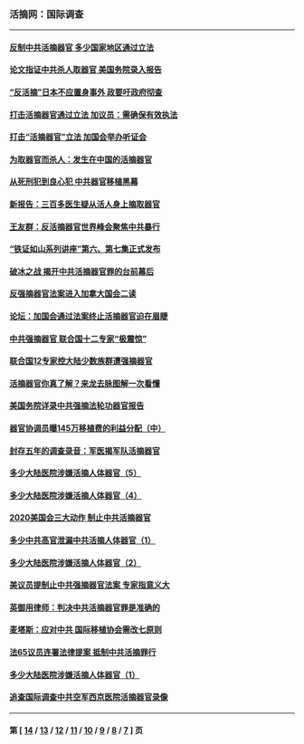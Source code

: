 ### 活摘网：国际调查
---
#### [反制中共活摘器官 多少国家地区通过立法](../../pages/nf5947/n14009863.md?06260430) 
#### [论文指证中共杀人取器官 美国务院录入报告](../../pages/nf5947/n13999890.md?06260430) 
#### [“反活摘”日本不应置身事外 政要吁政府彻查](../../pages/nf5947/n13971188.md?06260430) 
#### [打击活摘器官通过立法 加议员：需确保有效执法](../../pages/nf5947/n13886356.md?06260430) 
#### [打击“活摘器官”立法 加国会举办听证会](../../pages/nf5947/n13869362.md?06260430) 
#### [为取器官而杀人：发生在中国的活摘器官](../../pages/nf5947/n13794731.md?06260430) 
#### [从死刑犯到良心犯 中共器官移植黑幕](../../pages/nf5947/n13764669.md?06260430) 
#### [新报告：三百多医生疑从活人身上摘取器官](../../pages/nf5947/n13703044.md?06260430) 
#### [王友群：反活摘器官世界峰会聚焦中共暴行](../../pages/nf5947/n13250738.md?06260430) 
#### [“铁证如山系列讲座”第六、第七集正式发布](../../pages/nf5947/n13106287.md?06260430) 
#### [破冰之战 揭开中共活摘器官罪的台前幕后](../../pages/nf5947/n13082457.md?06260430) 
#### [反强摘器官法案进入加拿大国会二读](../../pages/nf5947/n13033450.md?06260430) 
#### [论坛：加国会通过法案终止活摘器官迫在眉睫](../../pages/nf5947/n13029839.md?06260430) 
#### [中共强摘器官 联合国十二专家“极震惊”](../../pages/nf5947/n13024313.md?06260430) 
#### [联合国12专家控大陆少数族群遭强摘器官](../../pages/nf5947/n13023877.md?06260430) 
#### [活摘器官你真了解？来龙去脉图解一次看懂](../../pages/nf5947/n13013820.md?06260430) 
#### [美国务院详录中共强摘法轮功器官报告](../../pages/nf5947/n12944519.md?06260430) 
#### [器官协调员曝145万移植费的利益分配（中）](../../pages/nf5947/n12894547.md?06260430) 
#### [封存五年的调查录音：军医揭军队活摘器官](../../pages/nf5947/n12798692.md?06260430) 
#### [多少大陆医院涉嫌活摘人体器官（5）](../../pages/nf5947/n12768383.md?06260430) 
#### [多少大陆医院涉嫌活摘人体器官（4）](../../pages/nf5947/n12664434.md?06260430) 
#### [2020美国会三大动作 制止中共活摘器官](../../pages/nf5947/n12682004.md?06260430) 
#### [多少中共高官泄漏中共活摘人体器官（1）](../../pages/nf5947/n12671234.md?06260430) 
#### [多少大陆医院涉嫌活摘人体器官（2）](../../pages/nf5947/n12655589.md?06260430) 
#### [美议员提制止中共强摘器官法案 专家指意义大](../../pages/nf5947/n12630561.md?06260430) 
#### [英御用律师：判决中共活摘器官罪是准确的](../../pages/nf5947/n12580740.md?06260430) 
#### [麦塔斯：应对中共 国际移植协会需改七原则](../../pages/nf5947/n12514711.md?06260430) 
#### [法65议员连署法律提案 抵制中共活摘罪行](../../pages/nf5947/n12437047.md?06260430) 
#### [多少大陆医院涉嫌活摘人体器官（1）](../../pages/nf5947/n12414284.md?06260430) 
#### [追查国际调查中共空军西京医院活摘器官录像](../../pages/nf5947/n12348837.md?06260430) 

---
#### 第 [ [14](./14.md?06260430) / [13](./13.md?06260430) / [12](./12.md?06260430) / [11](./11.md?06260430) / [10](./10.md?06260430) / [9](./9.md?06260430) / [8](./8.md?06260430) / [7](./7.md?06260430) ] 页
